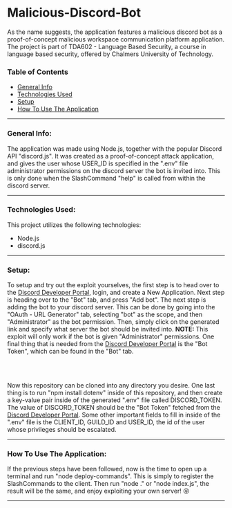 # Malicious-Discord-Bot
As the name suggests, the application features a malicious discord bot as a proof-of-concept malicious workspace communication platform application. The project is part of TDA602 - Language Based Security, a course in language based security, offered by Chalmers University of Technology.
### Table of Contents
- [General Info](#general-info)
- [Technologies Used](#technologies-used)
- [Setup](#setup)
- [How To Use The Application](#how-to-use-the-application)

___

### General Info:
The application was made using Node.js, together with the popular Discord API "discord.js". 
It was created as a proof-of-concept attack application, and gives the user whose USER_ID is specified in the ".env" file administrator permissions on the discord server the bot is invited into. 
This is only done when the SlashCommand "help" is called from within the discord server.

___

### Technologies Used:
This project utilizes the following technologies:
- Node.js
- discord.js

___

### Setup:
To setup and try out the exploit yourselves, the first step is to head over to the [Discord Developer Portal](https://discord.com/developers/applications), login, and create a New Application. 
Next step is heading over to the "Bot" tab, and press "Add bot". The next step is adding the bot to your discord server. This can be done by going into the "OAuth - URL Generator" tab, selecting "bot" as the scope, and then "Administrator" as the bot permission. Then, simply click on the generated link and specify what server the bot should be invited into. **NOTE:** This exploit will only work if the bot is given "Administrator" permissions. One final thing that is needed from the [Discord Developer Portal](https://discord.com/developers/applications) is the "Bot Token", which can be found in the "Bot" tab.

<br /><br />

Now this repository can be cloned into any directory you desire. One last thing is to run "npm install dotenv" inside of this repository, and then create a key-value pair inside of the generated ".env" file called DISCORD_TOKEN. The value of DISCORD_TOKEN should be the "Bot Token" fetched from the [Discord Developer Portal](https://discord.com/developers/applications).
Some other important fields to fill in inside of the ".env" file is the CLIENT_ID, GUILD_ID and USER_ID, the id of the user whose privileges should be escalated.

___

### How To Use The Application:

If the previous steps have been followed, now is the time to open up a terminal and run "node deploy-commands". This is simply to register the SlashCommands to the client. Then run "node ." or "node index.js", the result will be the same, and enjoy exploiting your own server! :stuck_out_tongue_winking_eye:

___
